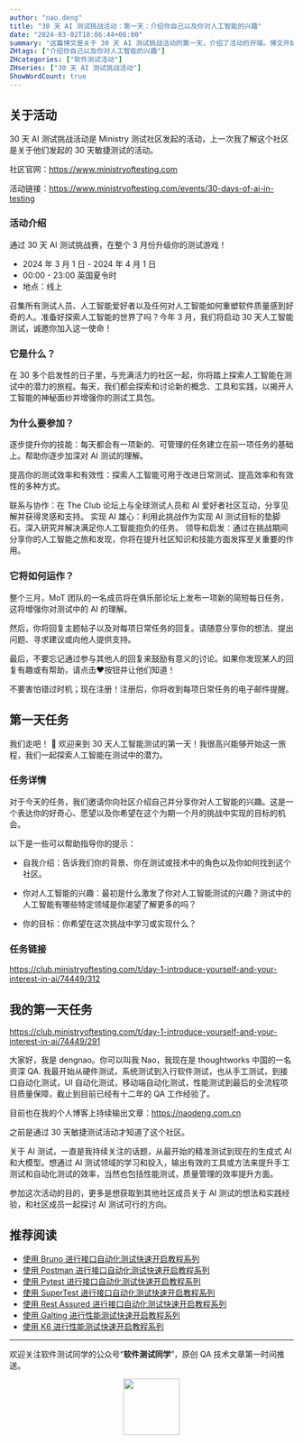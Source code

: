 ```yaml
---
author: "nao.deng"
title: "30 天 AI 测试挑战活动：第一天：介绍你自己以及你对人工智能的兴趣"
date: "2024-03-02T10:06:44+08:00"
summary: "这篇博文是关于 30 天 AI 测试挑战活动的第一天，介绍了活动的开端。博文开始于挑战的第一天，探讨了参与者自我介绍和对人工智能的兴趣。文章或许包括了作者的背景、工作经验以及对 AI 测试的期望。这个系列挑战活动有望为读者提供一个深入了解 AI 测试并不断学习的机会，也可能包含了一些鼓励和动力，鼓励读者积极参与整个挑战。"
ZHtags: ["介绍你自己以及你对人工智能的兴趣"]
ZHcategories: ["软件测试活动"]
ZHseries: ["30 天 AI 测试挑战活动"]
ShowWordCount: true
---
```



## 关于活动

30 天 AI 测试挑战活动是 Ministry 测试社区发起的活动，上一次我了解这个社区是关于他们发起的 30 天敏捷测试的活动。

社区官网：<https://www.ministryoftesting.com>

活动链接：<https://www.ministryoftesting.com/events/30-days-of-ai-in-testing>

### 活动介绍

通过 30 天 AI 测试挑战赛，在整个 3 月份升级你的测试游戏！

- 2024 年 3 月 1 日 - 2024 年 4 月 1 日
- 00:00 - 23:00 英国夏令时
- 地点：线上

召集所有测试人员、人工智能爱好者以及任何对人工智能如何重塑软件质量感到好奇的人。准备好探索人工智能的世界了吗？今年 3 月，我们将启动 30 天人工智能测试，诚邀你加入这一使命！

### 它是什么？

在 30 多个启发性的日子里，与充满活力的社区一起，你将踏上探索人工智能在测试中的潜力的旅程。每天，我们都会探索和讨论新的概念、工具和实践，以揭开人工智能的神秘面纱并增强你的测试工具包。

### 为什么要参加？

逐步提升你的技能：每天都会有一项新的、可管理的任务建立在前一项任务的基础上。帮助你逐步加深对 AI 测试的理解。

提高你的测试效率和有效性：探索人工智能可用于改进日常测试、提高效率和有效性的多种方式。

联系与协作：在 The Club 论坛上与全球测试人员和 AI 爱好者社区互动，分享见解并获得灵感和支持。
实现 AI 雄心：利用此挑战作为实现 AI 测试目标的垫脚石。深入研究并解决满足你人工智能抱负的任务。
领导和启发：通过在挑战期间分享你的人工智能之旅和发现，你将在提升社区知识和技能方面发挥至关重要的作用。

### 它将如何运作？

整个三月，MoT 团队的一名成员将在俱乐部论坛上发布一项新的简短每日任务，这将增强你对测试中的 AI 的理解。

然后，你将回复主题帖子以及对每项日常任务的回复。请随意分享你的想法、提出问题、寻求建议或向他人提供支持。

最后，不要忘记通过参与其他人的回复来鼓励有意义的讨论。如果你发现某人的回复有趣或有帮助，请点击❤️按钮并让他们知道！

不要害怕错过时机；现在注册！注册后，你将收到每项日常任务的电子邮件提醒。

## 第一天任务

我们走吧！ 🚀 欢迎来到 30 天人工智能测试的第一天！我很高兴能够开始这一旅程，我们一起探索人工智能在测试中的潜力。

### 任务详情

对于今天的任务，我们邀请你向社区介绍自己并分享你对人工智能的兴趣。这是一个表达你的好奇心、愿望以及你希望在这个为期一个月的挑战中实现的目标的机会。

以下是一些可以帮助指导你的提示：

- 自我介绍：告诉我们你的背景、你在测试或技术中的角色以及你如何找到这个社区。

- 你对人工智能的兴趣：最初是什么激发了你对人工智能测试的兴趣？测试中的人工智能有哪些特定领域是你渴望了解更多的吗？

- 你的目标：你希望在这次挑战中学习或实现什么？

### 任务链接

<https://club.ministryoftesting.com/t/day-1-introduce-yourself-and-your-interest-in-ai/74449/312>

## 我的第一天任务

<https://club.ministryoftesting.com/t/day-1-introduce-yourself-and-your-interest-in-ai/74449/291>

大家好，我是 dengnao。你可以叫我 Nao，我现在是 thoughtworks 中国的一名资深 QA.
我最开始从硬件测试，系统测试到入行软件测试，也从手工测试，到接口自动化测试，UI 自动化测试，移动端自动化测试，性能测试到最后的全流程项目质量保障，截止到目前已经有十二年的 QA 工作经验了。

目前也在我的个人博客上持续输出文章：<https://naodeng.com.cn>

之前是通过 30 天敏捷测试活动才知道了这个社区。

关于 AI 测试，一直是我持续关注的话题，从最开始的精准测试到现在的生成式 AI 和大模型。想通过 AI 测试领域的学习和投入，输出有效的工具或方法来提升手工测试和自动化测试的效率，当然也包括性能测试，质量管理的效率提升方面。

参加这次活动的目的，更多是想获取到其他社区成员关于 AI 测试的想法和实践经验，和社区成员一起探讨 AI 测试可行的方向。

## 推荐阅读

- [使用 Bruno 进行接口自动化测试快速开启教程系列](https://naodeng.com.cn/zh/zhcategories/bruno/)
- [使用 Postman 进行接口自动化测试快速开启教程系列](https://naodeng.tech/zh/zhseries/postman-%E6%8E%A5%E5%8F%A3%E8%87%AA%E5%8A%A8%E5%8C%96%E6%B5%8B%E8%AF%95%E6%95%99%E7%A8%8B/)
- [使用 Pytest 进行接口自动化测试快速开启教程系列](https://naodeng.tech/zh/zhseries/pytest-%E6%8E%A5%E5%8F%A3%E8%87%AA%E5%8A%A8%E5%8C%96%E6%B5%8B%E8%AF%95%E6%95%99%E7%A8%8B/)
- [使用 SuperTest 进行接口自动化测试快速开启教程系列](https://naodeng.tech/zh/zhseries/supertest-%E6%8E%A5%E5%8F%A3%E8%87%AA%E5%8A%A8%E5%8C%96%E6%B5%8B%E8%AF%95%E6%95%99%E7%A8%8B/)
- [使用 Rest Assured 进行接口自动化测试快速开启教程系列](https://naodeng.tech/zh/zhseries/rest-assured-%E6%8E%A5%E5%8F%A3%E8%87%AA%E5%8A%A8%E5%8C%96%E6%B5%8B%E8%AF%95%E6%95%99%E7%A8%8B/)
- [使用 Galting 进行性能测试快速开启教程系列](https://naodeng.tech/zh/zhseries/gatling-%E6%80%A7%E8%83%BD%E6%B5%8B%E8%AF%95%E6%95%99%E7%A8%8B/)
- [使用 K6 进行性能测试快速开启教程系列](https://naodeng.com.cn/zh/zhseries/k6-%E6%80%A7%E8%83%BD%E6%B5%8B%E8%AF%95%E6%95%99%E7%A8%8B/)


---
欢迎关注软件测试同学的公众号“**软件测试同学**”，原创 QA 技术文章第一时间推送。
<!-- markdownlint-disable MD045 -->
<!-- markdownlint-disable MD033 -->
<center>
  <img src="https://cdn.jsdelivr.net/gh/naodeng/blogimg@master/uPic/2023112015'QR Code for 公众号.jpg" style="width: 100px;">
</center>
<!-- markdownlint-disable MD033 -->
<!-- markdownlint-disable MD045 -->